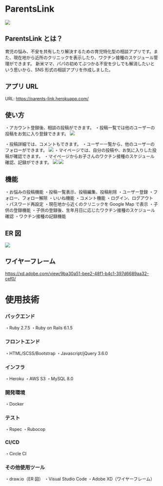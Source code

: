 # ParentsLink

<img src="/assets/images/toppage">

## ParentsLink とは？

育児の悩み、不安を共有したり解決するための育児特化型の相談アプリです。また、現在地から近所のクリニックを表示したり、ワクチン接種のスケジュール管理ができます。
新米ママ、パパの初めてぶつかる不安を少しでも解消したいという思いから、SNS 形式の相談アプリを作成しました。

## アプリ URL

URL: https://parents-link.herokuapp.com/

## 使い方

・アカウント登録後、相談の投稿ができます。
・投稿一覧では他のユーザーの投稿をお気に入り登録できます。
<img src="/assets/images/readme1">

・投稿詳細では、コメントもできます。
・ユーザー一覧から、他のユーザーのフォローができます。
<img src="/assets/images/readme2">
・マイページでは、自分の投稿や、お気に入りした投稿が確認できます。
・マイページからお子さんのワクチン接種のスケジュール確認、記録ができます。
<img src="/assets/images/readme3">
<img src="/assets/images/readme4">

## 機能

・お悩みの投稿機能
・投稿一覧表示、投稿編集、投稿削除
・ユーザー登録
・フォロー、フォロー解除
・いいね機能
・コメント機能
・ログイン、ログアウト
・パスワード再設定
・現在地から近くのクリニックを Google Map で表示
・子供の登録機能
・子供の登録後、生年月日に応じたワクチン接種のスケジュール確認
・ワクチン接種の記録機能

## ER 図

<img src="/assets/images/ER図">

## ワイヤーフレーム

https://xd.adobe.com/view/9ba30a51-bee2-48f1-b4c1-397d6689aa32-cef0/

# 使用技術

### バックエンド

・Ruby 2.7.5
・Ruby on Rails 6.1.5

### フロントエンド

・HTML/SCSS/Bootstrap
・Javascript/jQuery 3.6.0

### インフラ

・Heroku
・AWS S3
・MySQL 8.0

### 開発環境

・Docker

### テスト

・Rspec
・Rubocop

### CI/CD

・Circle CI

### その他使用ツール

・draw.io（ER 図）
・Visual Studio Code
・Adobe XD（ワイヤーフレーム）
